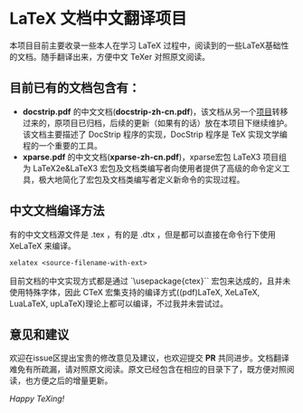 # LaTeX 文档中文翻译项目
本项目目前主要收录一些本人在学习 LaTeX 过程中，阅读到的一些LaTeX基础性的文档。随手翻译出来，方便中文 TeXer 对照原文阅读。

## 目前已有的文档包含有：
* **docstrip.pdf** 的中文文档(**docstrip-zh-cn.pdf**)，该文档从另一个[项目][1]转移过来的，原项目已归档，后续的更新（如果有的话）放在本项目下继续维护。该文档主要描述了 DocStrip 程序的实现，DocStrip 程序是 TeX 实现文学编程的一个重要的工具。
* **xparse.pdf** 的中文文档(**xparse-zh-cn.pdf**)，xparse宏包 LaTeX3 项目组为 LaTeX2e&LaTeX3 宏包及文档类编写者向使用者提供了高级的命令定义工具，极大地简化了宏包及文档类编写者定义新命令的实现过程。

## 中文文档编译方法
有的中文文档源文件是 .tex ，有的是 .dtx ，但是都可以直接在命令行下使用 XeLaTeX 来编译。
```
xelatex <source-filename-with-ext>
```
目前文档的中文实现方式都是通过 `\usepackage{ctex}`` 宏包来达成的，且并未使用特殊字体，因此 CTeX 宏集支持的编译方式((pdf)LaTeX, XeLaTeX, LuaLaTeX, upLaTeX)理论上都可以编译，不过我并未尝试过。

## 意见和建议
欢迎在issue区提出宝贵的修改意见及建议，也欢迎提交 **PR** 共同进步。文档翻译难免有所疏漏，请对照原文阅读。原文已经包含在相应的目录下了，既方便对照阅读，也方便之后的增量更新。

*Happy TeXing!*

[1]:https://github.com/rockyzhz/DocStrip-zh-cn

